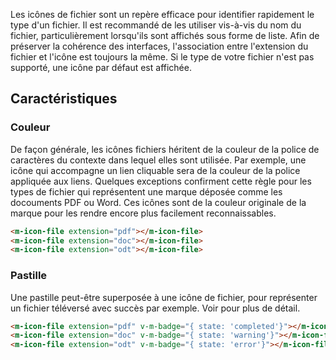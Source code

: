 Les icônes de fichier sont un repère efficace pour identifier rapidement le type d'un fichier. Il est recommandé de les utiliser vis-à-vis du nom du fichier, particulièrement lorsqu'ils sont affichés sous forme de liste. Afin de préserver la cohérence des interfaces, l'association entre l'extension du fichier et l'icône est toujours la même. Si le type de votre fichier n'est pas supporté, une icône par défaut est affichée.

## Caractéristiques

### Couleur
De façon générale, les icônes fichiers héritent de la couleur de la police de caractères du contexte dans lequel elles sont utilisée. Par exemple, une icône qui accompagne un lien cliquable sera de la couleur de la police appliquée aux liens. Quelques exceptions confirment cette règle pour les types de fichier qui représentent une marque déposée comme les docouments PDF ou Word. Ces icônes sont de la couleur originale de la marque pour les rendre encore plus facilement reconnaissables.
<!-- Exemple d'icône de fichier Word et PDF et d'autre dans la couleur d'origine. -->

<modul-demo>

```html
<m-icon-file extension="pdf"></m-icon-file>
<m-icon-file extension="doc"></m-icon-file>
<m-icon-file extension="odt"></m-icon-file>
```

</modul-demo>

### Pastille
Une pastille peut-être superposée à une icône de fichier, pour représenter un fichier téléversé avec succès par exemple. Voir <modul-go name="m-icon"></modul-go> pour plus de détail.
<!-- Exemple d'icône de fichier avec pastille comme dans le téléverseur succès et error -->

<modul-demo>

```html
<m-icon-file extension="pdf" v-m-badge="{ state: 'completed'}"></m-icon-file>
<m-icon-file extension="doc" v-m-badge="{ state: 'warning'}"></m-icon-file>
<m-icon-file extension="odt" v-m-badge="{ state: 'error'}"></m-icon-file>
```

</modul-demo>

